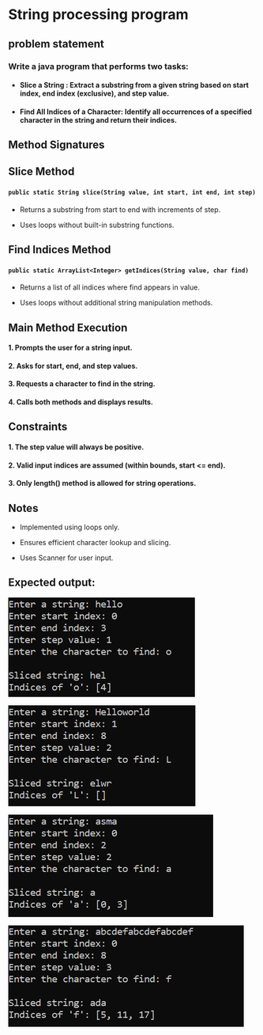 # String processing program

## problem statement

### Write a java program that performs two tasks:

- ####  Slice a String :  Extract a substring from a given string based on start index, end index (exclusive), and step value.

- ####  Find All Indices of a Character:  Identify all occurrences of a specified character in the string and return their indices.

## Method Signatures

## Slice Method

#### `public static String slice(String value, int start, int end, int step)`

- Returns a substring from start to end with increments of step.

- Uses loops without built-in substring functions.

## Find Indices Method

#### `public static ArrayList<Integer> getIndices(String value, char find)`

- Returns a list of all indices where find appears in value.

- Uses loops without additional string manipulation methods.

## Main Method Execution

#### 1. Prompts the user for a string input.

#### 2. Asks for start, end, and step values.

#### 3. Requests a character to find in the string.

#### 4. Calls both methods and displays results.



## Constraints

#### 1.  The step value will always be positive.

#### 2. Valid input indices are assumed (within bounds, start <= end).

#### 3. Only length() method is allowed for string operations.



## Notes

 - Implemented using loops only.

- Ensures efficient character lookup and slicing.

- Uses Scanner for user input.


## Expected output:

![](./images/1.jpg)

![](./images/2.jpg)

![](./images/3.jpg)

![](./images/4.jpg)

